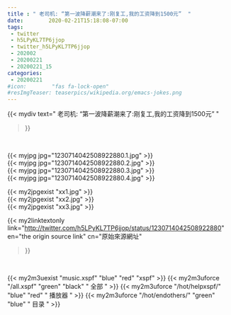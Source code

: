 ```yaml
---
title : " 老司机: “第一波降薪潮来了:刚复工,我的工资降到1500元”  "
date:        2020-02-21T15:18:08-07:00
tags:
 - twitter
 - h5LPyKL7TP6jjop
 - twitter_h5LPyKL7TP6jjop
 - 202002
 - 20200221
 - 20200221_15
categories:
 - 20200221
#icon:        "fas fa-lock-open"
#resImgTeaser: teaserpics/wikipedia.org/emacs-jokes.png
---
```


{{< mydiv text=" 老司机: “第一波降薪潮来了:刚复工,我的工资降到1500元”  "
>}}
<br>


 {{< myjpg jpg="1230714042508922880.1.jpg" >}}<br>  {{< myjpg jpg="1230714042508922880.2.jpg" >}}<br>  {{< myjpg jpg="1230714042508922880.3.jpg" >}}<br>  {{< myjpg jpg="1230714042508922880.4.jpg" >}}<br> 

{{< my2jpgexist "xx1.jpg" >}}<br>
{{< my2jpgexist "xx2.jpg" >}}<br>
{{< my2jpgexist "xx3.jpg" >}}<br>


{{< my2linktextonly link="http://twitter.com/h5LPyKL7TP6jjop/status/1230714042508922880"
en="the origin source link" cn="原始來源網址"
>}}


<br>

{{< my2m3uexist "music.xspf"        "blue"   "red"    "xspf" >}} {{< my2m3uforce "/all.xspf"         "green"  "black"  " 全部 " >}} {{< my2m3uforce "/hot/helpxspf/"    "blue"   "red"    " 播放器 " >}} {{< my2m3uforce "/hot/endothers/"   "green"  "blue"   " 目录 " >}} 
